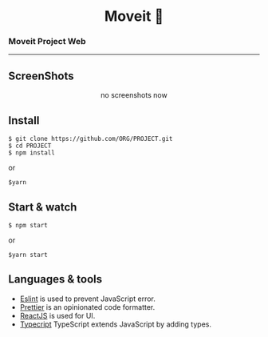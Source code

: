 <h1 align='center'> Moveit 🚀</h1>

### Moveit Project Web

---

## ScreenShots

<p align='center'>
no screenshots now
</p>

## Install

    $ git clone https://github.com/ORG/PROJECT.git
    $ cd PROJECT
    $ npm install

or

    $yarn

## Start & watch

    $ npm start

or

    $yarn start

## Languages & tools

- [Eslint](https://eslint.org/) is used to prevent JavaScript error.
- [Prettier](https://prettier.io/docs/en/index.html) is an opinionated code formatter.
- [ReactJS](https://github.com/facebook/react) is used for UI.
- [Typecript](https://www.typescriptlang.org/) TypeScript extends JavaScript by adding types.
